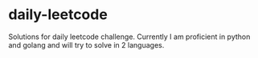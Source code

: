 # daily-leetcode

Solutions for daily leetcode challenge. Currently I am proficient in python and golang and will try to solve in 2 languages. 
